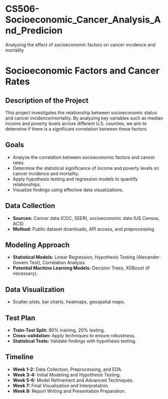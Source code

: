 # CS506-Socioeconomic_Cancer_Analysis_And_Predicion
Analyzing the effect of socioeconomic factors on cancer incidence and mortality
# Socioeconomic Factors and Cancer Rates

## Description of the Project
This project investigates the relationship between socioeconomic status and cancer incidence/mortality. 
By analyzing key variables such as median income and poverty levels across different U.S. counties, 
we aim to determine if there is a significant correlation between these factors.

## Goals
- Analyze the correlation between socioeconomic factors and cancer rates.
- Determine the statistical significance of income and poverty levels on cancer incidence and mortality.
- Apply hypothesis testing and regression models to quantify relationships.
- Visualize findings using effective data visualizations.

## Data Collection
- **Sources:** Cancer data (CDC, SEER), socioeconomic data (US Census, ACS)
- **Method:** Public dataset downloads, API access, and preprocessing.

## Modeling Approach
- **Statistical Models:** Linear Regression, Hypothesis Testing (Alexander-Govern Test), Correlation Analysis.
- **Potential Machine Learning Models:** Decision Trees, XGBoost (if necessary).

## Data Visualization
- Scatter plots, bar charts, heatmaps, geospatial maps.

## Test Plan
- **Train-Test Split:** 80% training, 20% testing.
- **Cross-validation:** Apply techniques to ensure robustness.
- **Statistical Tests:** Validate findings with hypothesis testing.

## Timeline
- **Week 1-2:** Data Collection, Preprocessing, and EDA.
- **Week 3-4:** Initial Modeling and Hypothesis Testing.
- **Week 5-6:** Model Refinement and Advanced Techniques.
- **Week 7:** Final Visualization and Interpretation.
- **Week 8:** Report Writing and Presentation Preparation.